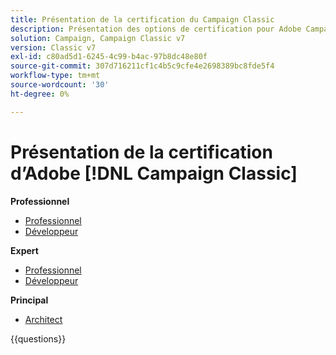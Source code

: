 ```yaml
---
title: Présentation de la certification du Campaign Classic
description: Présentation des options de certification pour Adobe Campaign Classic
solution: Campaign, Campaign Classic v7
version: Classic v7
exl-id: c80ad5d1-6245-4c99-b4ac-97b8dc48e80f
source-git-commit: 307d716211cf1c4b5c9cfe4e2698389bc8fde5f4
workflow-type: tm+mt
source-wordcount: '30'
ht-degree: 0%

---
```


# Présentation de la certification d’Adobe [!DNL Campaign Classic]

**Professionnel**

* [Professionnel](https://certification.adobe.com/certification/campaign-classic-business-practitioner-professional) <!--AD0-E329-->
* [Développeur](https://certification.adobe.com/certification/developer-professional) <!--AD0-E331-->

**Expert**

* [Professionnel](https://certification.adobe.com/certification/campaign-classic-business-practitioner-expert) <!--AD0-E327-->
* [Développeur](https://certification.adobe.com/certification/campaign-classic-developer-expert) <!--AD0-E330-->

**Principal**

* [Architect](https://certification.adobe.com/certification/campaign-classic-architect-master) <!--AD0-E328-->

{{questions}}

